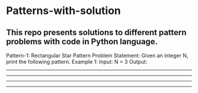 # Patterns-with-solution
This repo presents solutions to different pattern problems with code in Python language.
-----------------------------------------------------------------------------------------
Pattern-1: Rectangular Star Pattern
Problem Statement: Given an integer N, print the following pattern.
Example 1:
Input: N = 3
Output: 
* * *
* * *
* * *
-------------------------------------------------------------------

